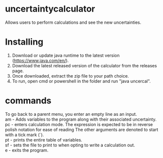 # uncertaintycalculator
Allows users to perform calculations and see the new uncertainties.

# Installing
1. Download or update java runtime to the latest version (https://www.java.com/en/).
2. Download the latest released version of the calculator from the releases page.
3. Once downloaded, extract the zip file to your path choice.
4. To run, open cmd or powershell in the folder and run "java uncercal".

# commands
To go back to a parent menu, you enter an empty line as an input.<br />
am - Adds variables to the program along with their associated uncertainty.<br />
pc - enters calculation mode.  The expression is expected to be in reverse polish notation for ease of reading The other arguments are denoted to start with a tick mark (`).<br />
pt - prints the entire table of variables.<br />
sf - sets the file to print to when opting to write a calculation out.<br />
e  - exits the program.
